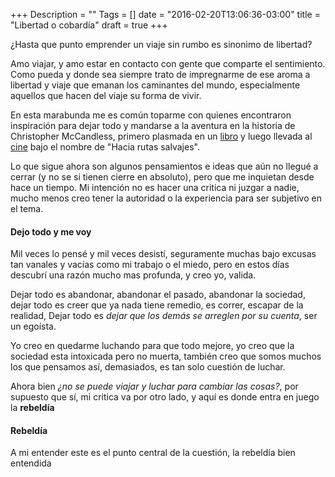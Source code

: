 +++
Description = ""
Tags = []
date = "2016-02-20T13:06:36-03:00"
title = "Libertad o cobardía"
draft = true
+++

¿Hasta que punto emprender un viaje sin rumbo es sinonimo de libertad?

<!--more-->

Amo viajar, y amo estar en contacto con gente que comparte el sentimiento.
Como pueda y donde sea siempre trato de impregnarme de ese aroma a libertad
y viaje que emanan los caminantes del mundo, especialmente aquellos que
hacen del viaje su forma de vivir.


En esta marabunda me es común toparme con quienes encontraron inspiración para
dejar todo y mandarse a la aventura en la historia de Christopher McCandless,
primero plasmada en un [libro](https://books.google.com.ar/books/about/Into_the_Wild.html)
y luego llevada al [cine](http://www.imdb.com/title/tt0758758/) bajo el nombre de
"Hacia rutas salvajes".

Lo que sigue ahora son algunos pensamientos e ideas que aún no llegué a cerrar
(y no se si tienen cierre en absoluto), pero que me inquietan desde
hace un tiempo. Mi intención no es hacer una critica ni juzgar a nadie,
mucho menos creo tener la autoridad o la experiencia para ser subjetivo en el tema.

#### Dejo todo y me voy

Mil veces lo pensé y mil veces desistí, seguramente muchas bajo excusas
tan vanales y vacías como mi trabajo o el miedo, pero en estos días descubrí
una razón mucho mas profunda, y creo yo, valida.

Dejar todo es abandonar, abandonar el pasado, abandonar la sociedad,
dejar todo es creer que ya nada tiene remedio, es correr, escapar
de la realidad,
Dejar todo es *dejar que los demás se arreglen por su cuenta*, ser un egoísta.

Yo creo en quedarme luchando para que todo mejore, yo creo que la sociedad
esta intoxicada pero no muerta, también creo que somos muchos los que pensamos
así, demasiados, es tan solo cuestión de luchar.

Ahora bien *¿no se puede viajar y luchar para cambiar las cosas?*, por supuesto
que sí, mi critica va por otro lado, y aquí es donde entra en juego la **rebeldía**

#### Rebeldía

A mi entender este es el punto central de la cuestión, la rebeldía bien entendida
